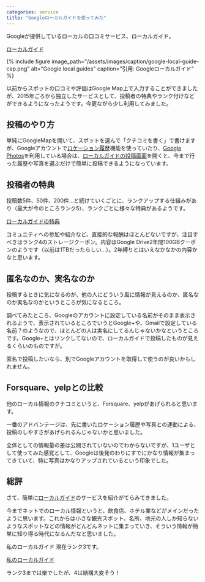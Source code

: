 ```yaml
---
categories: service
title: "Googleローカルガイドを使ってみた"
---
```

Googleが提供しているローカルの口コミサービス、ローカルガイド。

[ローカルガイド](https://www.google.com/intl/ja/local/guides/)

{% include figure image_path="/assets/images/caption/google-local-guide-cap.png" alt="Google local guides" caption="引用: Googleローカルガイド" %}

以前からスポットの口コミや評価はGoogle Map上で入力することができましたが、2015年ごろから独立したサービスとして、投稿者の特典やランク付けなどができるようになったようです。今更ながら少し利用してみました。

## 投稿のやり方

単純にGoogleMapを開いて、スポットを選んで「クチコミを書く」で書けますが、Googleアカウントで[ロケーション履歴](https://www.google.co.jp/maps/timeline?pb)機能を使っていたり、[Google Photos](https://photos.google.com/)を利用している場合は、[ローカルガイドの投稿画面](https://www.google.com/maps/contrib/?utm_campaign=local_guides&utm_source=web_app)を開くと、今まで行った履歴や写真を選ぶだけで簡単に投稿できるようになっています。

## 投稿者の特典

投稿数5件、50件、200件...と続けていくごとに、ランクアップする仕組みがあり（最大が今のところランク5）、ランクごとに様々な特典があるようです。

[ローカルガイドの特典](https://www.google.com/intl/ja/local/guides/benefits/)

コミュニティへの参加や紹介など、直接的な報酬はほとんどないですが、注目すべきはランク4のストレージクーポン。内容はGoogle Drive2年間100GBクーポンのようです（以前は1TBだったらしい...）。2年縛りとはいえなかなかの内容かなと思います。

## 匿名なのか、実名なのか

投稿するときに気になるのが、他の人にどういう風に情報が見えるのか、匿名なのか実名なのかというところが気になるところ。

調べてみたところ、Googleのアカウントに設定している名前がそのまま表示されるようで、表示されているところでいうとGoogle+や、Gmailで設定している名前？のようなので、ほとんどの人は実名にしてるんじゃないかなというところです。Google+とはリンクしてないので、ローカルガイドで投稿したものが見えるくらいのものですが。

匿名で投稿したいなら、別でGoogleアカウントを取得して使うのが良いかもしれません。

## Forsquare、yelpとの比較

他のローカル情報のクチコミというと、Forsquare、yelpがあげられると思います。

一番のアドバンテージは、先に書いたロケーション履歴や写真との連動による、投稿のしやすさがあげられるんじゃないかと思いました。

全体としての情報量の差は公開されていないのでわからないですが、1ユーザとして使ってみた感覚として、Googleは後発のわりにすでにかなり情報が集まってきていて、特に写真はかなりアップされているという印象でした。

## 総評

さて、簡単に[ローカルガイド](https://www.google.com/intl/ja/local/guides/)のサービスを紹介がてらみてきました。

今までネットでのローカル情報というと、飲食店、ホテル業などがメインだったように思います。これからは小さな観光スポット、名所、地元の人しか知らないようなスポットなどの情報がどんどんネットに集まっていき、そういう情報が簡単に知り得る時代になるんだなと思いました。

私のローカルガイド 現在ランク3です。

[私のローカルガイド](https://www.google.com/maps/contrib/106461769108613194455)

ランク3までは楽でしたが、4は結構大変そう！
